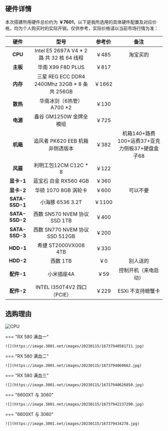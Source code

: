 ## 硬件详情
本次搭建所用硬件总价约为 **￥7601**，以下是我所选用的具体硬件配置及对应价格，均为个人购买时的实际开销，仅供参考，实际价格请以当前市场行情为准：

|    硬件    |                             型号                             | 参考价 |                      备注                      |
| :--------: | :----------------------------------------------------------: | :----: | :--------------------------------------------: |
|    **CPU**     |          Intel E5 2697A V4 * 2 路 共 32 核 64 线程           | ￥485  |                    淘宝买的                    |
|    **主板**    |                      华南 X99 F8D PLUS                       | ￥817  |                                                |
|    **内存**    |        三星 REG ECC DDR4 2400Mhz 32GB * 8 条 共 256GB        | ￥1662 |                                                |
|    **散热**    |                  华南冰剑（6热管） A700 *2                   | ￥130  |                                                |
|    **电源**    |                   鑫谷 GM1250W 金牌全模组                    | ￥725  |                                                |
|    **机箱**    | 追风者 PK620 EEB 机箱非侧透版本  | ￥382  | 机箱140+路费100+运费37+亚克力侧板37+硬盘盒子68 |
|    **风扇**    |                    利明工包12CM C12C * 8                     | ￥122  |                                                |
|   **显卡-1**   |                    蓝宝石 白金 RX560 4GB                     | ￥360  |                                                |
|   **显卡-2**   |                     华硕 1070 8GB 涡轮卡                     | ￥600  |                    可以不要                    |
| **SATA-SSD-1** |                       小海豚 6536 3.2T                       | ￥1100 |                                                |
| **SATA-SSD-2** |                 西数 SN570 NVEM 协议 SSD 1TB                 | ￥400  |                                                |
| **SATA-SSD-3** |                西数 SN770 NVEM 协议 SSD 512GB                | ￥200  |                                                |
|   **HDD-1**    |                     希捷 ST2000VX008 4TB                     | ￥330  |                                                |
|   **HDD-2**    |                          西数   1TB                          |  ￥0   |                    别人送的                    |
|   **配件-1**   |                          小米插座4A                          |  ￥59  |              控制开机（来电启动）              |
|   **配件-2**   |                 INTEL I350T4V2 四口（PCIE）                  | ￥229  |               ESXi 不支持螃蟹卡                |

## 选购理由
![CPU](https://img.it927.com/aio/1.png)



=== "RX 580 满血一"

	![](https://image.3001.net/images/20230115/16737940581711.jpg)

=== "RX 580 满血二"

	![](https://image.3001.net/images/20230115/1673794060662.jpg)

=== "RX 580 满血三"

	![](https://image.3001.net/images/20230115/16737940626850.jpg)

=== "6600XT 与 3060"

	![](https://image.3001.net/images/20230115/16737942237290.jpg)

=== "6600XT 与 3060"

	![](https://image.3001.net/images/20230115/167379434278.jpg)
